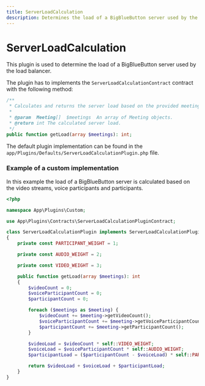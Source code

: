 ```yaml
---
title: ServerLoadCalculation
description: Determines the load of a BigBlueButton server used by the load balancer.
---
```


# ServerLoadCalculation
This plugin is used to determine the load of a BigBlueButton server used by the load balancer.

The plugin has to implements the `ServerLoadCalculationContract` contract with the following method:

```php
/**
 * Calculates and returns the server load based on the provided meetings.
 *
 * @param  Meeting[]  $meetings  An array of Meeting objects.
 * @return int The calculated server load.
 */
public function getLoad(array $meetings): int;
```

The default plugin implementation can be found in the `app/Plugins/Defaults/ServerLoadCalculationPlugin.php` file.

### Example of a custom implementation
In this example the load of a BigBlueButton server is calculated based on the video streams, voice participants and participants.

```php
<?php

namespace App\Plugins\Custom;

use App\Plugins\Contracts\ServerLoadCalculationPluginContract;

class ServerLoadCalculationPlugin implements ServerLoadCalculationPluginContract
{
    private const PARTICIPANT_WEIGHT = 1;

    private const AUDIO_WEIGHT = 2;

    private const VIDEO_WEIGHT = 3;

    public function getLoad(array $meetings): int
    {
        $videoCount = 0;
        $voiceParticipantCount = 0;
        $participantCount = 0;

        foreach ($meetings as $meeting) {
            $videoCount += $meeting->getVideoCount();
            $voiceParticipantCount += $meeting->getVoiceParticipantCount();
            $participantCount += $meeting->getParticipantCount();
        }

        $videoLoad = $videoCount * self::VIDEO_WEIGHT;
        $voiceLoad = $voiceParticipantCount * self::AUDIO_WEIGHT;
        $participantLoad = ($participantCount - $voiceLoad) * self::PARTICIPANT_WEIGHT;

        return $videoLoad + $voiceLoad + $participantLoad;
    }
}
```
